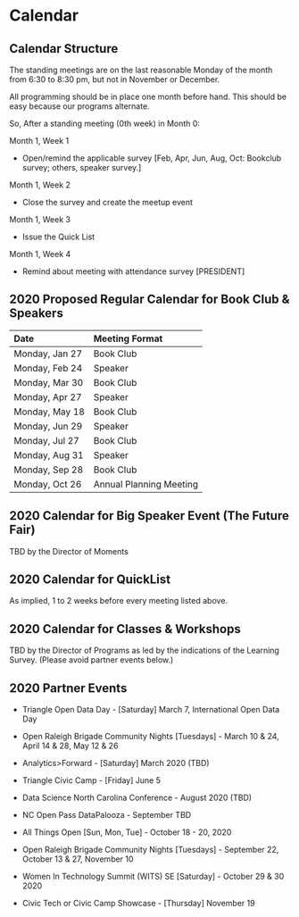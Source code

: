 # Calendar

## Calendar Structure

The standing meetings are on the last reasonable Monday of the month from 6:30 to 8:30 pm, but not in November or December.

All programming should be in place one month before hand. This should be easy because our programs alternate.

So, After a standing meeting (0th week) in Month 0:

Month 1, Week 1
* Open/remind the applicable survey [Feb, Apr, Jun, Aug, Oct: Bookclub survey; others, speaker survey.]

Month 1, Week 2
* Close the survey and create the meetup event 

Month 1, Week 3
* Issue the Quick List 

Month 1, Week 4
* Remind about meeting with attendance survey [PRESIDENT]

## 2020 Proposed Regular Calendar for Book Club & Speakers
| Date | Meeting Format |
|:---------------|:--------------------------------------------------|
| Monday, Jan 27 | Book Club |
| Monday, Feb 24 | Speaker |
| Monday, Mar 30 | Book Club |
| Monday, Apr 27 | Speaker |
| Monday, May 18 | Book Club |
| Monday, Jun 29 | Speaker |
| Monday, Jul 27 | Book Club |
| Monday, Aug 31 | Speaker |
| Monday, Sep 28 | Book Club |
| Monday, Oct 26 | Annual Planning Meeting |

## 2020 Calendar for Big Speaker Event (The Future Fair) 
TBD by the Director of Moments

## 2020 Calendar for QuickList 
As implied, 1 to 2 weeks before every meeting listed above.

## 2020 Calendar for Classes & Workshops
TBD by the Director of Programs as led by the indications of the Learning Survey. (Please avoid partner events below.)



## 2020 Partner Events

* Triangle Open Data Day - [Saturday] March 7, International Open Data Day 

* Open Raleigh Brigade Community Nights [Tuesdays] - March 10 & 24, April 14 & 28, May 12 & 26

* Analytics>Forward - [Saturday] March 2020 (TBD)

* Triangle Civic Camp - [Friday] June 5

* Data Science North Carolina Conference - August 2020 (TBD)

* NC Open Pass DataPalooza - September TBD

* All Things Open [Sun, Mon, Tue] - October 18 - 20, 2020 

* Open Raleigh Brigade Community Nights [Tuesdays] - September 22, October 13 & 27, November 10

* Women In Technology Summit (WITS) SE [Saturday] - October 29 & 30 2020

* Civic Tech or Civic Camp Showcase - [Thursday] November 19
